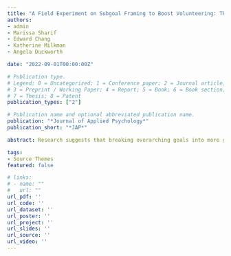 ```yaml
---
title: "A Field Experiment on Subgoal Framing to Boost Volunteering: The Tradeoff between Goal Granularity and Flexibility"
authors:
- admin
- Marissa Sharif
- Edward Chang
- Katherine Milkman
- Angela Duckworth

date: "2022-09-01T00:00:00Z"

# Publication type.
# Legend: 0 = Uncategorized; 1 = Conference paper; 2 = Journal article;
# 3 = Preprint / Working Paper; 4 = Report; 5 = Book; 6 = Book section;
# 7 = Thesis; 8 = Patent
publication_types: ["2"]

# Publication name and optional abbreviated publication name.
publication: "*Journal of Applied Psychology*"
publication_short: "*JAP*"

abstract: Research suggests that breaking overarching goals into more granular subgoals is beneficial for goal progress. However, making goals more granular often involves reducing the flexibility provided to complete them, and recent work shows that flexibility can also be beneficial for goal pursuit. We examine this tradeoff between granularity and flexibility in subgoals in a pre- registered, large-scale field experiment (N = 9,108) conducted over several months with volunteers at a national crisis counseling organization. A pre-registered vignette pilot study (N = 900) suggests that the subgoal framing tested in the field could benefit goal-seekers by bolstering their self-efficacy and goal commitment, and by discouraging procrastination. Our field experiment finds that reframing an overarching goal of 200 hours of volunteering into more granular subgoals (either 4 hours of volunteering every week or 8 hours every two weeks) increased hours volunteered by 8\% over a 12-week period. Further, increasing subgoal flexibility by breaking an annual 200-hour volunteering goal into a subgoal of volunteering 8 hours every two weeks, rather than 4 hours every week, led to more durable benefits.

tags:
- Source Themes
featured: false

# links:
# - name: ""
#   url: ""
url_pdf: ''
url_code: ''
url_dataset: ''
url_poster: ''
url_project: ''
url_slides: ''
url_source: ''
url_video: ''
---
```

